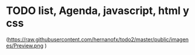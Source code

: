# TODO list, Agenda, javascript, html y css

(https://raw.githubusercontent.com/hernanofx/todo2/master/public/imagenes/Preview.png
)
